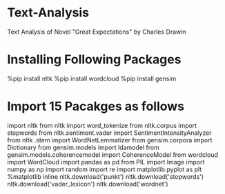 # Text-Analysis
Text Analysis of Novel "Great Expectations" by Charles Drawin
# Installing Following Packages
%pip install nltk
%pip install wordcloud
%pip install gensim

# Import 15 Pacakges as follows
import nltk
from nltk import word_tokenize
from nltk.corpus import stopwords
from nltk.sentiment.vader import SentimentIntensityAnalyzer
from nltk .stem import WordNetLemmatizer
from gensim.corpora import Dictionary
from gensim.models import ldamodel
from gensim.models.coherencemodel import CoherenceModel
from wordcloud import WordCloud
import pandas as pd
from PIL import Image
import numpy as np
import random
import re
import matplotlib.pyplot as plt
%matplotlib inline
nltk.download('punkt')
nltk.download('stopwords')
nltk.download('vader_lexicon')
nltk.download('wordnet')
